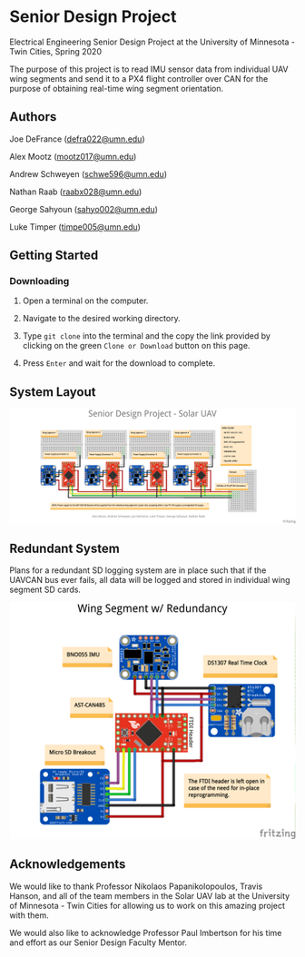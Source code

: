 # Senior Design Project

Electrical Engineering Senior Design Project at the University of Minnesota - Twin Cities, Spring 2020

The purpose of this project is to read IMU sensor data from individual UAV wing segments and send it to a PX4 flight controller over CAN for the purpose of obtaining real-time wing segment orientation.

## Authors

Joe DeFrance (defra022@umn.edu)

Alex Mootz (mootz017@umn.edu)

Andrew Schweyen (schwe596@umn.edu)

Nathan Raab (raabx028@umn.edu)

George Sahyoun (sahyo002@umn.edu)

Luke Timper (timpe005@umn.edu)

## Getting Started

### Downloading

1. Open a terminal on the computer.

2. Navigate to the desired working directory.

3. Type `git clone` into the terminal and the copy the link provided by clicking on the green `Clone or Download` button on this page.

4. Press `Enter` and wait for the download to complete.

## System Layout

![Image](Wing-Segment-Layout.png)

## Redundant System

Plans for a redundant SD logging system are in place such that if the UAVCAN bus ever fails, all data will be logged and stored in individual wing segment SD cards.

![Image](Redundant-Wing-Segment.png)

## Acknowledgements

We would like to thank Professor Nikolaos Papanikolopoulos, Travis Hanson, and all of the team members in the Solar UAV lab at the University of Minnesota - Twin Cities for allowing us to work on this amazing project with them.

We would also like to acknowledge Professor Paul Imbertson for his time and effort as our Senior Design Faculty Mentor.
